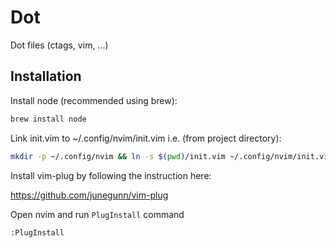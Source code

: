 Dot
===

Dot files (ctags, vim, ...)

## Installation

Install node (recommended using brew):

```bash
brew install node
```

Link init.vim to ~/.config/nvim/init.vim i.e. (from project directory):

```bash
mkdir -p ~/.config/nvim && ln -s $(pwd)/init.vim ~/.config/nvim/init.vim
```

Install vim-plug by following the instruction here:

https://github.com/junegunn/vim-plug

Open nvim and run `PlugInstall` command

```
:PlugInstall
```

